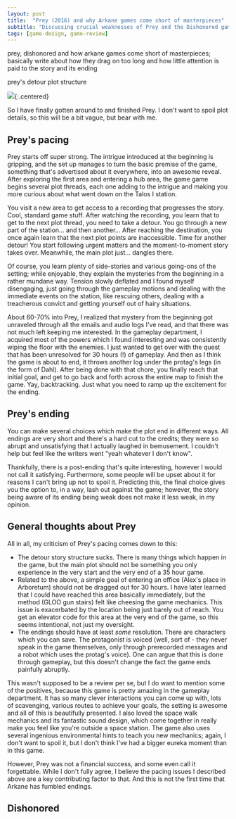 ```yaml
---
layout: post
title:  "Prey (2016) and why Arkane games come short of masterpieces"
subtitle: "Discussing crucial weaknesses of Prey and the Dishonored games"
tags: [game-design, game-review]
---
```


prey, dishonored and how arkane games come short of masterpieces;
basically write about how they drag on too long and how little attention is paid to the story and its ending

prey's detour plot structure

![](https://shared.akamai.steamstatic.com/store_item_assets/steam/apps/480490/header.jpg?t=1594910513){:.centered}

So I have finally gotten around to and finished Prey.
I don't want to spoil plot details, so this will be a bit vague, but bear with me.

## Prey's pacing

Prey starts off super strong.
The intrigue introduced at the beginning is gripping,
and the set up manages to turn the basic premise of the game,
something that's advertised about it everywhere, into an awesome reveal.
After exploring the first area and entering a hub area, the game game begins several plot threads,
each one adding to the intrigue and making you more curious about what went down on the Talos I station.

You visit a new area to get access to a recording that progresses the story.
Cool, standard game stuff.
After watching the recording, you learn that to get to the next plot thread, you need to take a detour.
You go through a new part of the station... and then another...
After reaching the destination, you once again learn that the next plot points are inaccessible.
Time for another detour! You start following urgent matters and the moment-to-moment story takes over.
Meanwhile, the main plot just... dangles there.

Of course, you learn plenty of side-stories and various going-ons of the setting;
while enjoyable, they explain the mysteries from the beginning in a rather mundane way.
Tension slowly deflated and I found myself disengaging,
just going through the gameplay motions and dealing with the immediate events on the station,
like rescuing others, dealing with a treacherous convict and getting yourself out of hairy situations.

About 60-70% into Prey, I realized that mystery from the beginning got unraveled through
all the emails and audio logs I've read, and that there was not much left keeping me interested.
In the gameplay department, I acquired most of the powers which I found interesting and was consistently wiping the floor with the enemies.
I just wanted to get over with the quest that has been unresolved for 30 hours (!) of gameplay.
And then as I think the game is about to end, it throws another log under the protag's legs (in the form of Dahl).
After being done with that chore, you finally reach that initial goal,
and get to go back and forth across the entire map to finish the game. Yay, backtracking.
Just what you need to ramp up the excitement for the ending.

## Prey's ending

You can make several choices which make the plot end in different ways.
All endings are very short and there's a hard cut to the credits;
they were so abrupt and unsatisfying that I actually laughed in bemusement.
I couldn't help but feel like the writers went "yeah whatever I don't know".

Thankfully, there is a post-ending that's quite interesting, however I would not call it satisfying.
Furthermore, some people will be upset about it for reasons I can't bring up not to spoil it.
Predicting this, the final choice gives you the option to, in a way, lash out against the game;
however, the story being aware of its ending being weak does not make it less weak, in my opinion.

## General thoughts about Prey

All in all, my criticism of Prey's pacing comes down to this:
* The detour story structure sucks.
There is many things which happen in the game, but the main plot should not be something you only experience in the very start and the very end of a 35 hour game.
* Related to the above, a simple goal of entering an office (Alex's place in Arboretum) should not be dragged out for 30 hours.
I have later learned that I could have reached this area basically immediately,
but the method (GLOO gun stairs) felt like cheesing the game mechanics.
This issue is exacerbated by the location being just barely out of reach.
You get an elevator code for this area at the very end of the game,
so this seems intentional, not just my oversight.
* The endings should have at least *some* resolution.
There are characters which you can save. The protagonist is voiced (well, sort of - they never speak in the game themselves, only through prerecorded messages and a robot which uses the protag's voice).
One can argue that this is done through gameplay, but this doesn't change the fact the game ends painfully abruptly.

This wasn't supposed to be a review per se, but I do want to mention some of the positives,
because this game is pretty amazing in the gameplay department.
It has so many clever interactions you can come up with,
lots of scavenging, various routes to achieve your goals,
the setting is awesome and all of this is beautifully presented.
I also loved the space walk mechanics and its fantastic sound design,
which come together in really make you feel like you're outside a space station.
The game also uses several ingenious environmental hints to teach you new mechanics;
again, I don't want to spoil it, but I don't think I've had a bigger eureka moment than in this game.

However, Prey was not a financial success, and some even call it forgettable.
While I don't fully agree, I believe the pacing issues I described above are a key contributing factor to that.
And this is not the first time that Arkane has fumbled endings.

## Dishonored



